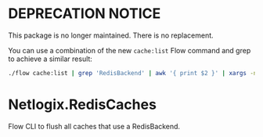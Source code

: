 # DEPRECATION NOTICE
This package is no longer maintained. There is no replacement.

You can use a combination of the new `cache:list` Flow command and grep to achieve a similar result:
```bash
./flow cache:list | grep 'RedisBackend' | awk '{ print $2 }' | xargs -n 1 ./flow flow:cache:flushone
```

# Netlogix.RedisCaches
Flow CLI to flush all caches that use a RedisBackend.
